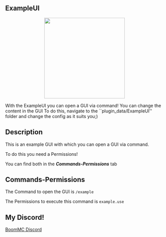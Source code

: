 ## ExampleUI



<p align="center">
    <img src="https://github.com/SaveConnectionPE/ExampleUI/blob/master/ExampleUI.png" width="256px" height="256px">
</p>
 With the ExampleUI you can open a GUI via command! You can change the content in the GUI
To do this, navigate to the ``plugin_data/ExampleUI'' folder and change the config as it suits you;)

## Description
This is an example GUI with which you can open a GUI via command.

To do this you need a Permissions!

You can find both in the ***Commands-Permissions*** tab

## Commands-Permissions
The Command to open the GUI is ``/example``

The Permissions to execute this command is ``example.use``

## My Discord!

[BoomMC Discord](https://discord.gg/jkXANSq "BoomMC - Discord")
